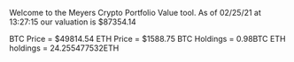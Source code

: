 Welcome to the Meyers Crypto Portfolio Value tool. 
As of 02/25/21 at 13:27:15 our valuation is $87354.14 

BTC Price = $49814.54
 ETH Price = $1588.75
BTC Holdings = 0.98BTC
 ETH holdings = 24.255477532ETH 

